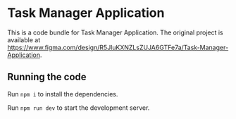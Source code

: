 
  # Task Manager Application

  This is a code bundle for Task Manager Application. The original project is available at https://www.figma.com/design/R5JluKXNZLsZUJA6GTFe7a/Task-Manager-Application.

  ## Running the code

  Run `npm i` to install the dependencies.

  Run `npm run dev` to start the development server.
  